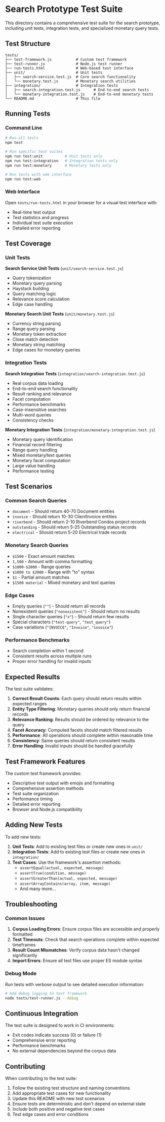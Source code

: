 # Search Prototype Test Suite

This directory contains a comprehensive test suite for the search prototype, including unit tests, integration tests, and specialized monetary query tests.

## Test Structure

```
tests/
├── test-framework.js           # Custom test framework
├── test-runner.js              # Node.js test runner
├── run-tests.html              # Web-based test interface
├── unit/                       # Unit tests
│   ├── search-service.test.js  # Core search functionality
│   └── monetary.test.js        # Monetary search utilities
├── integration/                # Integration tests
│   ├── search-integration.test.js      # End-to-end search tests
│   └── monetary-integration.test.js    # End-to-end monetary tests
└── README.md                   # This file
```

## Running Tests

### Command Line

```bash
# Run all tests
npm test

# Run specific test suites
npm run test:unit          # Unit tests only
npm run test:integration   # Integration tests only
npm run test:monetary      # Monetary tests only

# Run tests with web interface
npm run test:web
```

### Web Interface

Open `tests/run-tests.html` in your browser for a visual test interface with:
- Real-time test output
- Test statistics and progress
- Individual test suite execution
- Detailed error reporting

## Test Coverage

### Unit Tests

**Search Service Unit Tests** (`unit/search-service.test.js`)
- Query tokenization
- Monetary query parsing
- Haystack building
- Query matching logic
- Relevance score calculation
- Edge case handling

**Monetary Search Unit Tests** (`unit/monetary.test.js`)
- Currency string parsing
- Range query parsing
- Monetary token extraction
- Close match detection
- Monetary string matching
- Edge cases for monetary queries

### Integration Tests

**Search Integration Tests** (`integration/search-integration.test.js`)
- Real corpus data loading
- End-to-end search functionality
- Result ranking and relevance
- Facet computation
- Performance benchmarks
- Case-insensitive searches
- Multi-word queries
- Consistency checks

**Monetary Integration Tests** (`integration/monetary-integration.test.js`)
- Monetary query identification
- Financial record filtering
- Range query handling
- Mixed monetary/text queries
- Monetary facet computation
- Large value handling
- Performance testing

## Test Scenarios

### Common Search Queries
- `document` - Should return 40-70 Document entities
- `invoice` - Should return 10-30 ClientInvoice entities
- `riverbend` - Should return 2-10 Riverbend Condos project records
- `outstanding` - Should return 5-25 Outstanding status records
- `electrical` - Should return 5-20 Electrical trade records

### Monetary Search Queries
- `$1500` - Exact amount matches
- `1,500` - Amount with comma formatting
- `$1000-$2000` - Range queries
- `$1000 to $2000` - Range with "to" syntax
- `$1` - Partial amount matches
- `$1500 material` - Mixed monetary and text queries

### Edge Cases
- Empty queries (`""`) - Should return all records
- Nonexistent queries (`"nonexistent"`) - Should return no results
- Single character queries (`"x"`) - Should return few results
- Special characters (`"test-query"`, `"test_query"`)
- Case variations (`"INVOICE"`, `"Invoice"`, `"invoice"`)

### Performance Benchmarks
- Search completion within 1 second
- Consistent results across multiple runs
- Proper error handling for invalid inputs

## Expected Results

The test suite validates:

1. **Correct Result Counts**: Each query should return results within expected ranges
2. **Entity Type Filtering**: Monetary queries should only return financial records
3. **Relevance Ranking**: Results should be ordered by relevance to the query
4. **Facet Accuracy**: Computed facets should match filtered results
5. **Performance**: All operations should complete within reasonable time
6. **Consistency**: Same queries should return consistent results
7. **Error Handling**: Invalid inputs should be handled gracefully

## Test Framework Features

The custom test framework provides:
- Descriptive test output with emojis and formatting
- Comprehensive assertion methods
- Test suite organization
- Performance timing
- Detailed error reporting
- Browser and Node.js compatibility

## Adding New Tests

To add new tests:

1. **Unit Tests**: Add to existing test files or create new ones in `unit/`
2. **Integration Tests**: Add to existing test files or create new ones in `integration/`
3. **Test Cases**: Use the framework's assertion methods:
   - `assertEqual(actual, expected, message)`
   - `assertTrue(condition, message)`
   - `assertGreaterThan(actual, expected, message)`
   - `assertArrayContains(array, item, message)`
   - And many more...

## Troubleshooting

### Common Issues

1. **Corpus Loading Errors**: Ensure corpus files are accessible and properly formatted
2. **Test Timeouts**: Check that search operations complete within expected timeframes
3. **Result Count Mismatches**: Verify corpus data hasn't changed significantly
4. **Import Errors**: Ensure all test files use proper ES module syntax

### Debug Mode

Run tests with verbose output to see detailed execution information:

```bash
# Add debug logging to test framework
node tests/test-runner.js --debug
```

## Continuous Integration

The test suite is designed to work in CI environments:
- Exit codes indicate success (0) or failure (1)
- Comprehensive error reporting
- Performance benchmarks
- No external dependencies beyond the corpus data

## Contributing

When contributing to the test suite:
1. Follow the existing test structure and naming conventions
2. Add appropriate test cases for new functionality
3. Update this README with new test scenarios
4. Ensure tests are deterministic and don't depend on external state
5. Include both positive and negative test cases
6. Test edge cases and error conditions
